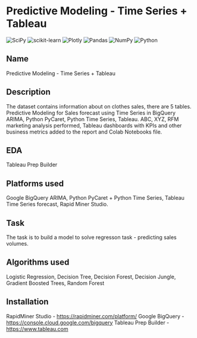 # Predictive Modeling - Time Series + Tableau

![SciPy](https://img.shields.io/badge/SciPy-%230C55A5.svg?style=for-the-badge&logo=scipy&logoColor=%white)
![scikit-learn](https://img.shields.io/badge/scikit--learn-%23F7931E.svg?style=for-the-badge&logo=scikit-learn&logoColor=white)
![Plotly](https://img.shields.io/badge/Plotly-%233F4F75.svg?style=for-the-badge&logo=plotly&logoColor=white)
![Pandas](https://img.shields.io/badge/pandas-%23150458.svg?style=for-the-badge&logo=pandas&logoColor=white)
![NumPy](https://img.shields.io/badge/numpy-%23013243.svg?style=for-the-badge&logo=numpy&logoColor=white)
![Python](https://img.shields.io/badge/python-3670A0?style=for-the-badge&logo=python&logoColor=ffdd54)


## Name
Predictive Modeling - Time Series + Tableau

## Description
The dataset contains information about on clothes sales, there are 5 tables. Predictive Modeling for Sales forecast using Time Series in BigQuery ARIMA, Python PyCaret, Python Time Series, Tableau. ABC, XYZ, RFM marketing analysis performed, Tableau dashboards with KPIs and other business metrics added to the report and Colab Notebooks file.

## EDA

Tableau Prep Builder

## Platforms used

Google BigQuery ARIMA, Python PyCaret + Python Time Series, Tableau Time Series forecast, Rapid Miner Studio.

## Task

The task is to build a model to solve regresson task - predicting sales volumes. 

## Algorithms used

Logistic Regression, Decision Tree, Decision Forest, Decision Jungle, Gradient Boosted Trees, Random Forest


## Installation

RapidMiner Studio - https://rapidminer.com/platform/
Google BigQuery - https://console.cloud.google.com/bigquery
Tableau Prep Builder - https://www.tableau.com


